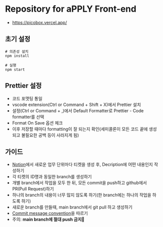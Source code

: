 # Repository for aPPLY Front-end

- https://picobox.vercel.app/

## 초기 설정

```
# 의존성 설치
npm install

# 실행
npm start
```

## Prettier 설정

- 코드 포맷팅 통일
- vscode extension(Ctrl or Command + Shift + X)에서 Prettier 설치
- 설정(Ctrl or Command + ,)에서 Default Formatter로 Prettier - Code formatter를 선택
- Format On Save 옵션 체크
- 이후 저장할 때마다 formatting이 잘 되는지 확인(세미콜론이 모든 코드 끝에 생성되고 불필요한 공백 등이 사라지게 됨)

## 가이드

- [Notion](https://www.notion.so/20996dfc3df2800882fdd5ff23eb3efe?source=copy_link)에서 새로운 업무 단위마다 티켓을 생성 후, Decription에 어떤 내용인지 작성하기
- 각 티켓의 ID명과 동일한 branch를 생성하기
- 개별 branch에서 작업을 모두 한 뒤, 모든 commit을 push하고 github에서 PR(Pull Request)하기
- 하나의 branch의 내용이 너무 많지 않도록 하기(한 branch에는 하나의 작업을 하도록 하기)
- 새로운 branch를 만들때, main branch에서 git pull 하고 생성하기
- [Commit message convention](https://velog.io/@jiheon/Git-Commit-message-%EA%B7%9C%EC%B9%99)을 따르기
- 주의: **main branch에 절대 push 금지🚫**
